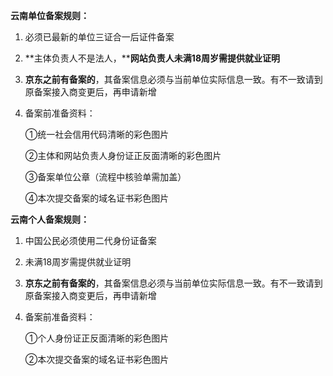 **云南单位备案规则：**

1. 必须已最新的单位三证合一后证件备案

2. **主体负责人不是法人，****网站负责人未满18周岁需提供就业证明**

3. **京东之前有备案的**，其备案信息必须与当前单位实际信息一致。有不一致请到原备案接入商变更后，再申请新增

4. 备案前准备资料：

   ①统一社会信用代码清晰的彩色图片

   ②主体和网站负责人身份证正反面清晰的彩色图片

   ③备案单位公章（流程中核验单需加盖）

   ④本次提交备案的域名证书彩色图片

**云南个人备案规则：**

1. 中国公民必须使用二代身份证备案

2. 未满18周岁需提供就业证明

3. **京东之前有备案的**，其备案信息必须与当前单位实际信息一致。有不一致请到原备案接入商变更后，再申请新增

4. 备案前准备资料：

   ①个人身份证正反面清晰的彩色图片

   ②本次提交备案的域名证书彩色图片